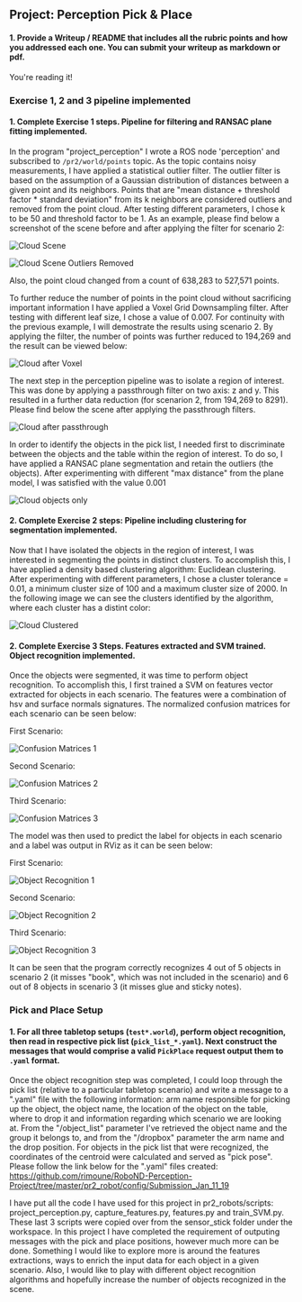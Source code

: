 ## Project: Perception Pick & Place
#### 1. Provide a Writeup / README that includes all the rubric points and how you addressed each one.  You can submit your writeup as markdown or pdf.  

You're reading it!

### Exercise 1, 2 and 3 pipeline implemented
#### 1. Complete Exercise 1 steps. Pipeline for filtering and RANSAC plane fitting implemented.
In the program "project_perception" I wrote a ROS node 'perception' and subscribed to `/pr2/world/points` topic. As the topic contains noisy measurements, I have applied a statistical outlier filter. The outlier filter is based on the assumption of a Gaussian distribution of distances between a given point and its neighbors. Points that are "mean distance + threshold factor * standard deviation" from its k neighbors are considered outliers and removed from the point cloud. After testing different parameters, I chose k to be 50 and threshold factor to be 1.
As an example, please find below a screenshot of the scene before and after applying the filter for scenario 2:

![Cloud Scene](https://github.com/rimoune/RoboND-Perception-Project/blob/master/output/Two/cloud_scene.png )

![Cloud Scene Outliers Removed](https://github.com/rimoune/RoboND-Perception-Project/blob/master/output/Two/cloud_scene_outliers_filtered.png)

Also, the point cloud changed from a count of 638,283 to 527,571 points. 

To further reduce the number of points in the point cloud without sacrificing important information I have applied a Voxel Grid Downsampling filter. After testing with different leaf size, I chose a value of 0.007. 
For continuity with the previous example, I will demostrate the results using scenario 2. By applying the filter, the number of points was further reduced to 194,269 and the result can be viewed below:

 
![Cloud after Voxel](https://github.com/rimoune/RoboND-Perception-Project/blob/master/output/Two/voxel.png)

The next step in the perception pipeline was to isolate a region of interest. This was done by applying a passthrough filter on two axis: z and y. This resulted in a further data reduction (for scenarion 2, from 194,269 to 8291). Please find below the scene after applying the passthrough filters.

 
![Cloud after passthrough](https://github.com/rimoune/RoboND-Perception-Project/blob/master/output/Two/passthrough.png)

In order to identify the objects in the pick list, I needed first to discriminate between the objects and the table within the region of interest. To do so, I have applied a RANSAC plane segmentation and retain the outliers (the objects). After experimenting with different "max distance" from the plane model, I was satisfied with the value 0.001 


![Cloud objects only](https://github.com/rimoune/RoboND-Perception-Project/blob/master/output/Two/cloud_objects.png)


#### 2. Complete Exercise 2 steps: Pipeline including clustering for segmentation implemented.  

Now that I have isolated the objects in the region of interest, I was interested in segmenting the points in distinct clusters. To accomplish this, I have applied a density based clustering algorithm: Euclidean clustering. After experimenting with different parameters, I chose a cluster tolerance = 0.01, a minimum cluster size of 100 and a maximum cluster size of 2000.
In the following image we can see the clusters identified by the algorithm, where each cluster has a distint color:

 
![Cloud Clustered](https://github.com/rimoune/RoboND-Perception-Project/blob/master/output/Two/clustering.png)


#### 2. Complete Exercise 3 Steps.  Features extracted and SVM trained.  Object recognition implemented.

Once the objects were segmented, it was time to perform object recognition. To accomplish this, I first trained a SVM on features vector extracted for objects in each scenario. The features were a combination of hsv and surface normals signatures. The normalized confusion matrices for each scenario can be seen below:

First Scenario:

![Confusion Matrices 1](https://github.com/rimoune/RoboND-Perception-Project/blob/master/output/One/SVM_Confusion_Matrix_1.PNG)

Second Scenario:


![Confusion Matrices 2](https://github.com/rimoune/RoboND-Perception-Project/blob/master/output/Two/SVM_Confusion_Matrix_2.PNG)

Third Scenario:

![Confusion Matrices 3](https://github.com/rimoune/RoboND-Perception-Project/blob/master/output/Three/SVM_Confusion_Matrix_3.PNG)

The model was then used to predict the label for objects in each scenario and a label was output in RViz as it can be seen below:

First Scenario:

![Object Recognition 1](https://github.com/rimoune/RoboND-Perception-Project/blob/master/output/One/Object_Recognition_1.PNG)

Second Scenario:

![Object Recognition 2](https://github.com/rimoune/RoboND-Perception-Project/blob/master/output/Two/Object_Recognition_2.PNG)

Third Scenario:

![Object Recognition 3](https://github.com/rimoune/RoboND-Perception-Project/blob/master/output/Three/Object_Recognition_3.PNG)

It can be seen that the program correctly recognizes 4 out of 5 objects in scenario 2 (it misses "book", which was not included in the scenario) and 6 out of 8 objects in scenario 3 (it misses glue and sticky notes). 

### Pick and Place Setup

#### 1. For all three tabletop setups (`test*.world`), perform object recognition, then read in respective pick list (`pick_list_*.yaml`). Next construct the messages that would comprise a valid `PickPlace` request output them to `.yaml` format.

Once the object recognition step was completed, I could loop through the pick list (relative to a particular tabletop scenario) and write a message to a ".yaml" file with the following information: arm name responsible for picking up the object, the object name, the location of the object on the table, where to drop it and information regarding which scenario we are looking at. From the "/object_list" parameter I've retrieved the object name and the group it belongs to, and from the "/dropbox" parameter the arm name and the drop position. For objects in the pick list that were recognized, the coordinates of the centroid were calculated and served as "pick pose". 
Please follow the link below for the ".yaml" files created: 
https://github.com/rimoune/RoboND-Perception-Project/tree/master/pr2_robot/config/Submission_Jan_11_19 


I have put all the code I have used for this project in pr2_robots/scripts: project_perception.py, capture_features.py, features.py and train_SVM.py. These last 3 scripts were copied over from the sensor_stick folder under the workspace. 
In this project I have completed the requirement of outputing messages with the pick and place positions, however much more can be done. 
Something I would like to explore more is around the features extractions, ways to enrich the input data for each object in a given scenario. Also, I would like to play with different object recognition algorithms and hopefully increase the number of objects recognized in the scene. 
